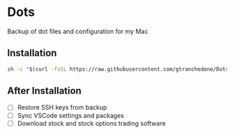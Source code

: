 # Dots

Backup of dot files and configuration for my Mac

## Installation

```sh
sh -c "$(curl -fsSL https://raw.githubusercontent.com/gtranchedone/Dots/master/install.sh)"
```

## After Installation

- [ ] Restore SSH keys from backup
- [ ] Sync VSCode settings and packages
- [ ] Download stock and stock options trading software
